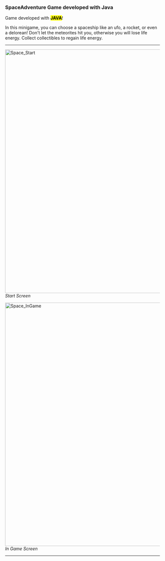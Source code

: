 ### SpaceAdventure Game developed with Java

Game developed with <mark><b>JAVA</b></mark>!

In this minigame, you can choose a spaceship like an ufo, a rocket, or even a delorean! Don't let the meteorites hit you, otherwise you will lose life energy. Collect collectibles to regain life energy. 

<hr>

<img width="793" alt="Space_Start" src="https://github.com/user-attachments/assets/5577585d-f936-4852-809d-cebe0e473ec3"><br>
*Start Screen*<br>

<img width="792" alt="Space_InGame" src="https://github.com/user-attachments/assets/3e020d9a-976b-464b-b982-da7cb8276c54"><br>
*In Game Screen*<br>

<hr>
